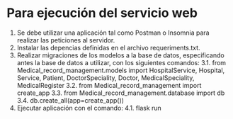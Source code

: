 # Para ejecución del servicio web
1. Se debe utilizar una aplicación tal como Postman o Insomnia para realizar las peticiones al servidor.
2. Instalar las depencias definidas en el archivo requeriments.txt.
3. Realizar migraciones de los modelos a la base de datos, especificando antes la base de datos a utilizar, con los siguientes comandos:
    3.1. from Medical_record_management.models import HospitalService, Hospital, Service, Patient, DoctorSpeciality, Doctor, MedicalSpeciality, MedicalRegister
    3.2. from Medical_record_management import create_app
    3.3. from Medical_record_management.database import db
    3.4. db.create_all(app=create_app())
4. Ejecutar aplicación con el comando: 
    4.1. flask run

